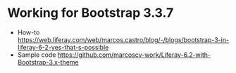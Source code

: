 # Working for Bootstrap 3.3.7

* How-to <https://web.liferay.com/web/marcos.castro/blog/-/blogs/bootstrap-3-in-liferay-6-2-yes-that-s-possible>
* Sample code <https://github.com/marcoscv-work/Liferay-6.2-with-Bootstrap-3.x-theme>
